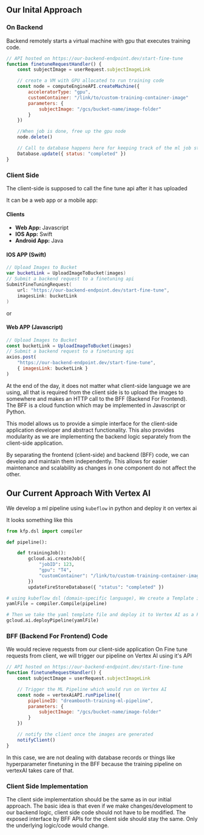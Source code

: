 ## Our Inital Approach

### On Backend

Backend remotely starts a virtual machine with gpu that executes training code.

```javascript
// API hosted on https://our-backend-endpoint.dev/start-fine-tune
function finetuneRequestHandler() {
    const subjectImage = userRequest.subjectImageLink

    // create a VM with GPU allocated to run training code
    const node = computeEngineAPI.createMachine({
        acceleratorType: "gpu",
        customContainer: "/link/to/custom-training-container-image"
        parameters: {
            subjectImage: "/gcs/bucket-name/image-folder"
        }
    })

    //When job is done, free up the gpu node
    node.delete()

    // Call to database happens here for keeping track of the ml job status
    Database.update({ status: "completed" })
}
```

### Client Side
The client-side is supposed to call the fine tune api after it has uploaded

It can be a web app or a mobile app:
#### Clients
- **Web App:** Javascript
- **IOS App:** Swift
- **Android App:** Java

#### IOS APP (Swift)
```swift
// Upload Images to Bucket
var bucketLink = UploadImageToBucket(images)
// Submit a backend request to a finetuning api
SubmitFineTuningRequest(
    url: "https://our-backend-endpoint.dev/start-fine-tune", 
    imagesLink: bucketLink
)
```
or
#### Web APP (Javascript)
```javascript
// Upload Images to Bucket
const bucketLink = UploadImageToBucket(images)
// Submit a backend request to a finetuning api
axios.post(
    "https://our-backend-endpoint.dev/start-fine-tune",
    { imagesLink: bucketLink }    
)
```

At the end of the day, it does not matter what client-side language we are using, all that is required from the client side is to upload the images to somewhere and makes an HTTP call to the BFF (Backend For Frontend). The BFF is a cloud function which may be implemented in Javascript or Python.

This model allows us to provide a simple interface for the client-side application developer and abstract functionality. This also provides modularity as we are implementing the backend logic separately from the client-side application.

By separating the frontend (client-side) and backend (BFF) code, we can develop and maintain them independently. This allows for easier maintenance and scalability as changes in one component do not affect the other.

## Our Current Approach With Vertex AI

We develop a ml pipeline using `kubeflow` in python and deploy it on vertex ai

It looks something like this
```python
from kfp.dsl import compiler

def pipeline():

    def trainingJob():
        gcloud.ai.createJob({
            "jobID": 123,
            "gpu": "T4",
            "customContainer": "/link/to/custom-training-container-image"
        })
        updateFireStoreDatabase({ "status": "completed" })

# using kubeflow dsl (domain-specific language), We create a Template in YAML format
yamlFile = compiler.Compile(pipeline)

# Then we take the yaml template file and deploy it to Vertex AI as a Pipeline
gcloud.ai.deployPipeline(yamlFile)
```

### BFF (Backend For Frontend) Code

We would recieve requests from our client-side application
On Fine tune requests from client, we will trigger our pipeline on Vertex AI using it's API 

```javascript
// API hosted on https://our-backend-endpoint.dev/start-fine-tune
function finetuneRequestHandler() {
    const subjectImage = userRequest.subjectImageLink

    // Trigger the ML Pipeline which would run on Vertex AI
    const node = vertexAiAPI.runPipeline({
        pipelineID: "dreambooth-training-ml-pipeline",
        parameters: {
            subjectImage: "/gcs/bucket-name/image-folder"
        }
    })

    // notify the client once the images are generated
    notifyClient()
}
```

In this case, we are not dealing with database records or things like hyperparameter finetuning in the BFF because the training pipeline on vertexAI takes care of that.

### Client Side Implementation

The client side implementation should be the same as in our initial approach. The basic idea is that even if we make changes/development to our backend logic, client side code should not have to be modified. The exposed interface by BFF APIs for the client side should stay the same. Only the underlying logic/code would change.